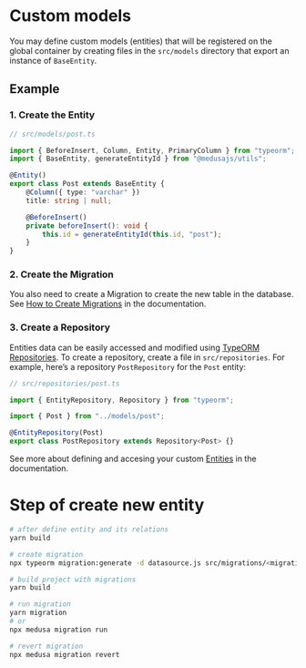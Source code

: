 # Custom models

You may define custom models (entities) that will be registered on the global container by creating files in the `src/models` directory that export an instance of `BaseEntity`.

## Example

### 1. Create the Entity

```ts
// src/models/post.ts

import { BeforeInsert, Column, Entity, PrimaryColumn } from "typeorm";
import { BaseEntity, generateEntityId } from "@medusajs/utils";

@Entity()
export class Post extends BaseEntity {
	@Column({ type: "varchar" })
	title: string | null;

	@BeforeInsert()
	private beforeInsert(): void {
		this.id = generateEntityId(this.id, "post");
	}
}
```

### 2. Create the Migration

You also need to create a Migration to create the new table in the database. See [How to Create Migrations](https://docs.medusajs.com/advanced/backend/migrations/) in the documentation.

### 3. Create a Repository

Entities data can be easily accessed and modified using [TypeORM Repositories](https://typeorm.io/working-with-repository). To create a repository, create a file in `src/repositories`. For example, here’s a repository `PostRepository` for the `Post` entity:

```ts
// src/repositories/post.ts

import { EntityRepository, Repository } from "typeorm";

import { Post } from "../models/post";

@EntityRepository(Post)
export class PostRepository extends Repository<Post> {}
```

See more about defining and accesing your custom [Entities](https://docs.medusajs.com/advanced/backend/entities/overview) in the documentation.

# Step of create new entity

```bash
# after define entity and its relations
yarn build

# create migration
npx typeorm migration:generate -d datasource.js src/migrations/<migration-name>

# build project with migrations
yarn build

# run migration
yarn migration
# or
npx medusa migration run

# revert migration
npx medusa migration revert
```
